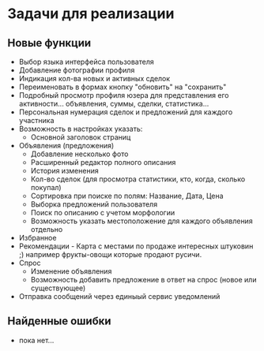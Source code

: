 Задачи для реализации
=====================

Новые функции
-------------
* Выбор языка интерфейса пользователя
* Добавление фотографии профиля
* Индикация кол-ва новых и активных сделок
* Переименовать в формах кнопку "обновить" на "сохранить" 
* Подробный просмотр профиля юзера для представления его активности... объявления, суммы, сделки, статистика... 
* Персональная нумерация сделок и предложений для каждого участника 
* Возможность в настройках указать:
  - Основной заголовок страниц
* Объявления (предложения)
  - Добавление несколько фото      
  - Расширенный редактор полного описания
  - История изменения
  - Кол-во сделок (для просмотра статистики, кто, когда, сколько покупал)
  - Сортировка при поиске по полям: Название, Дата, Цена
  - Выборка предложений пользователя 
  - Поиск по описанию с учетом морфологии
  - Возможность указать местоположение для каждого объявления отдельно
* Избранное
* Рекомендации - Карта с местами по продаже интересных штуковин ;) например фрукты-овощи которые продают русичи.
* Спрос
  - Изменение объявления
  - Возможность добавить предложение в ответ на спрос (новое или существующее)
* Отправка сообщений через единыый сервис уведомлений

Найденные ошибки
----------------

* пока нет...
